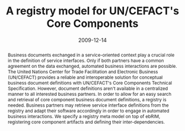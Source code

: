 ---
abstract: Business documents exchanged in a service-oriented context play a crucial
  role in the definition of service interfaces. Only if both partners have a common
  agreement on the data exchanged, automated business interactions are possible. The
  United Nations Center for Trade Facilitation and Electronic Business (UN/CEFACT)
  provides a reliable and interoperable solution for conceptual business document
  definitions with UN/CEFACT's Core Components Technical Specification. However, document
  definitions aren't available in a centralized manner to all interested business
  partners. In order to allow for an easy search and retrieval of core component business
  document definitions, a registry is needed. Business partners may retrieve service
  interface definitions from the registry and adapt their software accordingly in
  order to engage in automated business interactions. We specify a registry meta model
  on top of ebRIM, registering core component artifacts and defining their inter-dependencies.
authors:
- Christian Huemer
- Philipp Liegl
- Christian Pichler
date: '2009-12-14'
featured: false
links:
- name: Publik
  url: https://publik.tuwien.ac.at/showentry.php?ID=178390&lang=1
publication_types:
- '0'
publishDate: '2009-12-14'
title: A registry model for UN/CEFACT's Core Components
url_pdf: http://publik.tuwien.ac.at/files/PubDat_178390.pdf
---